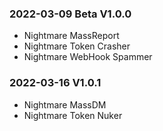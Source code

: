 ### 2022-03-09 Beta V1.0.0

* Nightmare MassReport
* Nightmare Token Crasher
* Nightmare WebHook Spammer

### 2022-03-16 V1.0.1

* Nightmare MassDM
* Nightmare Token Nuker
